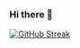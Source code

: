 ### Hi there 👋

[![GitHub Streak](http://github-readme-streak-stats.herokuapp.com?user=nikolas-tatianenko)](https://git.io/streak-stats)

<!--
**nikolas-tatianenko/nikolas-tatianenko** is a ✨ _special_ ✨ repository because its `README.md` (this file) appears on your GitHub profile.

Here are some ideas to get you started:

- 🔭 I’m currently working on ...
- 🌱 I’m currently learning ...
- 👯 I’m looking to collaborate on ...
- 🤔 I’m looking for help with ...
- 💬 Ask me about ...
- 📫 How to reach me: ...
- 😄 Pronouns: ...
- ⚡ Fun fact: ...
-->
